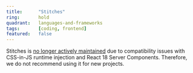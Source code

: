 ```yaml
---
title:      "Stitches"
ring:       hold
quadrant:   languages-and-frameworks
tags:       [coding, frontend]
featured:   false
---
```


Stitches is [no longer actively maintained](https://github.com/stitchesjs/stitches/discussions/1149#discussioncomment-6223090) due to compatibility issues with CSS-in-JS runtime injection and React 18 Server Components. Therefore, we do not recommend using it for new projects.
